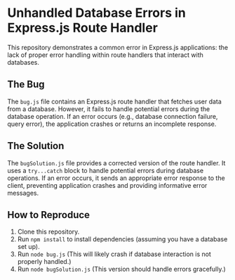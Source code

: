 # Unhandled Database Errors in Express.js Route Handler

This repository demonstrates a common error in Express.js applications: the lack of proper error handling within route handlers that interact with databases.

## The Bug

The `bug.js` file contains an Express.js route handler that fetches user data from a database.  However, it fails to handle potential errors during the database operation. If an error occurs (e.g., database connection failure, query error), the application crashes or returns an incomplete response.

## The Solution

The `bugSolution.js` file provides a corrected version of the route handler. It uses a `try...catch` block to handle potential errors during database operations.  If an error occurs, it sends an appropriate error response to the client, preventing application crashes and providing informative error messages.

## How to Reproduce

1. Clone this repository.
2. Run `npm install` to install dependencies (assuming you have a database set up).
3. Run `node bug.js` (This will likely crash if database interaction is not properly handled.)
4. Run `node bugSolution.js` (This version should handle errors gracefully.)